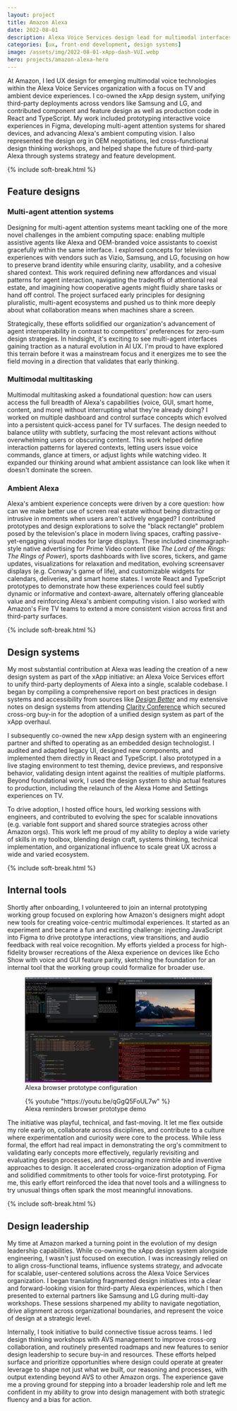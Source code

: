 ```yaml
---
layout: project
title: Amazon Alexa
date: 2022-08-01
description: Alexa Voice Services design lead for multimodal interfaces, third-party platforms, and design systems
categories: [ux, front-end development, design systems]
image: /assets/img/2022-08-01-xApp-dash-VUI.webp
hero: projects/amazon-alexa-hero
---
```


At Amazon, I led UX design for emerging multimodal voice technologies within the Alexa Voice Services organization with a focus on TV and ambient device experiences. I co-owned the xApp design system, unifying third-party deployments across vendors like Samsung and LG, and contributed component and feature design as well as production code in React and TypeScript. My work included prototyping interactive voice experiences in Figma, developing multi-agent attention systems for shared devices, and advancing Alexa's ambient computing vision. I also represented the design org in OEM negotiations, led cross-functional design thinking workshops, and helped shape the future of third-party Alexa through systems strategy and feature development.

{% include soft-break.html %}

## Feature designs

### Multi-agent attention systems

Designing for multi-agent attention systems meant tackling one of the more novel challenges in the ambient computing space: enabling multiple assistive agents like Alexa and OEM-branded voice assistants to coexist gracefully within the same interface. I explored concepts for television experiences with vendors such as Vizio, Samsung, and LG, focusing on how to preserve brand identity while ensuring clarity, usability, and a cohesive shared context. This work required defining new affordances and visual patterns for agent interaction, navigating the tradeoffs of attentional real estate, and imagining how cooperative agents might fluidly share tasks or hand off control. The project surfaced early principles for designing pluralistic, multi-agent ecosystems and pushed us to think more deeply about what collaboration means when machines share a screen.

Strategically, these efforts solidified our organization's advancement of agent interoperability in contrast to competitors' preferences for zero-sum design strategies. In hindsight, it's exciting to see multi-agent interfaces gaining traction as a natural evolution in AI UX. I'm proud to have explored this terrain before it was a mainstream focus and it energizes me to see the field moving in a direction that validates that early thinking.

### Multimodal multitasking

Multimodal multitasking asked a foundational question: how can users access the full breadth of Alexa's capabilities (voice, GUI, smart home, content, and more) without interrupting what they're already doing? I worked on multiple dashboard and control surface concepts which evolved into a persistent quick-access panel for TV surfaces. The design needed to balance utility with subtlety, surfacing the most relevant actions without overwhelming users or obscuring content. This work helped define interaction patterns for layered contexts, letting users issue voice commands, glance at timers, or adjust lights while watching video. It expanded our thinking around what ambient assistance can look like when it doesn't dominate the screen.

### Ambient Alexa

Alexa's ambient experience concepts were driven by a core question: how can we make better use of screen real estate without being distracting or intrusive in moments when users aren't actively engaged? I contributed prototypes and design explorations to solve the "black rectangle" problem posed by the television's place in modern living spaces, crafting passive-yet-engaging visual modes for large displays. These included cinemagraph-style native advertising for Prime Video content (like *The Lord of the Rings: The Rings of Power*), sports dashboards with live scores, tickers, and game updates, visualizations for relaxation and meditation, evolving screensaver displays (e.g. Conway's game of life), and customizable widgets for calendars, deliveries, and smart home states. I wrote React and TypeScript prototypes to demonstrate how these experiences could feel subtly dynamic or informative and context-aware, alternately offering glanceable value and reinforcing Alexa's ambient computing vision. I also worked with Amazon's Fire TV teams to extend a more consistent vision across first and third-party surfaces.

{% include soft-break.html %}

## Design systems

My most substantial contribution at Alexa was leading the creation of a new design system as part of the xApp initiative: an Alexa Voice Services effort to unify third-party deployments of Alexa into a single, scalable codebase. I began by compiling a comprehensive report on best practices in design systems and accessibility from sources like [*Design Better*](https://www.clarityconf.com) and my extensive notes on design systems from attending [Clarity Conference](https://www.clarityconf.com/) which secured cross-org buy-in for the adoption of a unified design system as part of the xApp overhaul.

I subsequently co-owned the new xApp design system with an engineering partner and shifted to operating as an embedded design technologist. I audited and adapted legacy UI, designed new components, and implemented them directly in React and TypeScript. I also prototyped in a live staging environment to test theming, device previews, and responsive behavior, validating design intent against the realities of multiple platforms. Beyond foundational work, I used the design system to ship actual features to production, including the relaunch of the Alexa Home and Settings experiences on TV.

To drive adoption, I hosted office hours, led working sessions with engineers, and contributed to evolving the spec for scalable innovations (e.g. variable font support and shared source strategies across other Amazon orgs). This work left me proud of my ability to deploy a wide variety of skills in my toolbox, blending design craft, systems thinking, technical implementation, and organizational influence to scale great UX across a wide and varied ecosystem.

{% include soft-break.html %}

## Internal tools

Shortly after onboarding, I volunteered to join an internal prototyping working group focused on exploring how Amazon's designers might adopt new tools for creating voice-centric multimodal experiences. It started as an experiment and became a fun and exciting challenge: injecting JavaScript into Figma to drive prototype interactions, view transitions, and audio feedback with real voice recognition. My efforts yielded a process for high-fidelity browser recreations of the Alexa experience on devices like Echo Show with voice and GUI feature parity, sketching the foundation for an internal tool that the working group could formalize for broader use.

<figure>
    <img src="/assets/img/2022-08-01-prototype-config.webp" alt="Prototype configuration">
    <figcaption>Alexa browser prototype configuration</figcaption>
</figure>

<figure>
    {% youtube "https://youtu.be/qGgQ5FoUL7w" %}
    <figcaption>Alexa reminders browser prototype demo</figcaption>
</figure>

The initiative was playful, technical, and fast-moving. It let me flex outside my role early on, collaborate across disciplines, and contribute to a culture where experimentation and curiosity were core to the process. While less formal, the effort had real impact in demonstrating the org's commitment to validating early concepts more effectively, regularly revisiting and evaluating design processes, and encouraging more nimble and inventive approaches to design. It accelerated cross-organization adoption of Figma and solidified commitments to other tools for voice-first prototyping. For me, this early effort reinforced the idea that novel tools and a willingness to try unusual things often spark the most meaningful innovations.

{% include soft-break.html %}

## Design leadership

My time at Amazon marked a turning point in the evolution of my design leadership capabilities. While co-owning the xApp design system alongside engineering, I wasn't just focused on execution. I was increasingly relied on to align cross-functional teams, influence systems strategy, and advocate for scalable, user-centered solutions across the Alexa Voice Services organization. I began translating fragmented design initiatives into a clear and forward-looking vision for third-party Alexa experiences, which I then presented to external partners like Samsung and LG during multi-day workshops. These sessions sharpened my ability to navigate negotiation, drive alignment across organizational boundaries, and represent the voice of design at a strategic level.

Internally, I took initiative to build connective tissue across teams. I led design thinking workshops with AVS management to improve cross-org collaboration, and routinely presented roadmaps and new features to senior design leadership to secure buy-in and resources. These efforts helped surface and prioritize opportunities where design could operate at greater leverage to shape not just what we built, our reasoning and processes, with output extending beyond AVS to other Amazon orgs. The experience gave me a proving ground for stepping into a broader leadership role and left me confident in my ability to grow into design management with both strategic fluency and a bias for action.